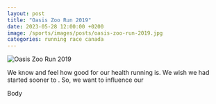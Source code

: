 ```yaml
---
layout: post
title: "Oasis Zoo Run 2019"
date: 2023-05-28 12:00:00 +0200
image: /sports/images/posts/oasis-zoo-run-2019.jpg
categories: running race canada
---
```


![Oasis Zoo Run 2019](/sports/images/posts/oasis-zoo-run-2019.jpg)

We know and feel how good for our health running is. We wish we had started sooner to . So, we want to influence our

<!-- more -->

Body
